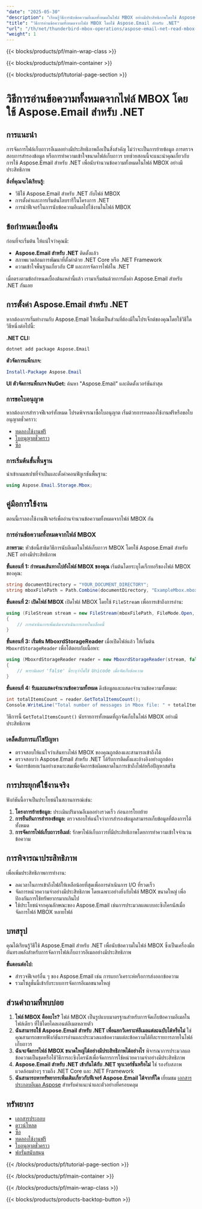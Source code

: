 ```yaml
---
"date": "2025-05-30"
"description": "เรียนรู้วิธีการนับข้อความอีเมลทั้งหมดในไฟล์ MBOX อย่างมีประสิทธิภาพโดยใช้ Aspose.Email สำหรับ .NET เหมาะอย่างยิ่งสำหรับการย้ายข้อมูลและการตรวจสอบการสำรองข้อมูล"
"title": "วิธีการอ่านข้อความทั้งหมดจากไฟล์ MBOX โดยใช้ Aspose.Email สำหรับ .NET"
"url": "/th/net/thunderbird-mbox-operations/aspose-email-net-read-mbox-messages-count/"
"weight": 1
---
```


{{< blocks/products/pf/main-wrap-class >}}

{{< blocks/products/pf/main-container >}}

{{< blocks/products/pf/tutorial-page-section >}}
# วิธีการอ่านข้อความทั้งหมดจากไฟล์ MBOX โดยใช้ Aspose.Email สำหรับ .NET

## การแนะนำ

การจัดการไฟล์เก็บถาวรอีเมลอย่างมีประสิทธิภาพถือเป็นสิ่งสำคัญ ไม่ว่าจะเป็นการย้ายข้อมูล การตรวจสอบการสำรองข้อมูล หรือการทำความเข้าใจขนาดไฟล์เก็บถาวร บทช่วยสอนนี้จะแนะนำคุณเกี่ยวกับการใช้ Aspose.Email สำหรับ .NET เพื่อนับจำนวนข้อความทั้งหมดในไฟล์ MBOX อย่างมีประสิทธิภาพ

**สิ่งที่คุณจะได้เรียนรู้:**
- วิธีใช้ Aspose.Email สำหรับ .NET กับไฟล์ MBOX
- การตั้งค่าและการเริ่มต้นไลบรารีในโครงการ .NET
- การนำฟีเจอร์ในการนับข้อความอีเมลไปใช้งานในไฟล์ MBOX

## ข้อกำหนดเบื้องต้น
ก่อนที่จะเริ่มต้น ให้แน่ใจว่าคุณมี:
- **Aspose.Email สำหรับ .NET** ติดตั้งแล้ว
- สภาพแวดล้อมการพัฒนาที่ตั้งค่าด้วย .NET Core หรือ .NET Framework
- ความเข้าใจพื้นฐานเกี่ยวกับ C# และการจัดการไฟล์ใน .NET

เมื่อตรงตามข้อกำหนดเบื้องต้นเหล่านี้แล้ว เรามาเริ่มต้นด้วยการตั้งค่า Aspose.Email สำหรับ .NET กันเลย

## การตั้งค่า Aspose.Email สำหรับ .NET
หากต้องการเริ่มทำงานกับ Aspose.Email ให้เพิ่มเป็นส่วนที่ต้องมีในโปรเจ็กต์ของคุณโดยใช้วิธีใดวิธีหนึ่งต่อไปนี้:

**.NET CLI:**
```bash
dotnet add package Aspose.Email
```

**ตัวจัดการแพ็กเกจ:**
```powershell
Install-Package Aspose.Email
```

**UI ตัวจัดการแพ็กเกจ NuGet:**
ค้นหา "Aspose.Email" และติดตั้งเวอร์ชันล่าสุด

### การขอใบอนุญาต
หากต้องการสำรวจฟีเจอร์ทั้งหมด โปรดพิจารณาซื้อใบอนุญาต เริ่มด้วยการทดลองใช้งานฟรีหรือขอใบอนุญาตชั่วคราว:
- [ทดลองใช้งานฟรี](https://releases.aspose.com/email/net/)
- [ใบอนุญาตชั่วคราว](https://purchase.aspose.com/temporary-license/)
- [ซื้อ](https://purchase.aspose.com/buy)

### การเริ่มต้นขั้นพื้นฐาน
นำเข้าเนมสเปซที่จำเป็นและตั้งค่าคอนฟิกูเรชันพื้นฐาน:
```csharp
using Aspose.Email.Storage.Mbox;
```

## คู่มือการใช้งาน
ตอนนี้เราลองใช้งานฟีเจอร์เพื่ออ่านจำนวนข้อความทั้งหมดจากไฟล์ MBOX กัน

### การอ่านข้อความทั้งหมดจากไฟล์ MBOX
**ภาพรวม:**
หัวข้อนี้สาธิตวิธีการนับอีเมลในไฟล์เก็บถาวร MBOX โดยใช้ Aspose.Email สำหรับ .NET อย่างมีประสิทธิภาพ

**ขั้นตอนที่ 1: กำหนดเส้นทางไปยังไฟล์ MBOX ของคุณ**
เริ่มต้นโดยระบุไดเร็กทอรีของไฟล์ MBOX ของคุณ:
```csharp
string documentDirectory = "YOUR_DOCUMENT_DIRECTORY";
string mboxFilePath = Path.Combine(documentDirectory, "ExampleMbox.mbox");
```

**ขั้นตอนที่ 2: เปิดไฟล์ MBOX**
เปิดไฟล์ MBOX โดยใช้ `FileStream` เพื่อการเข้าถึงการอ่าน:
```csharp
using (FileStream stream = new FileStream(mboxFilePath, FileMode.Open, FileAccess.Read))
{
    // การดำเนินการเพิ่มเติมจะดำเนินการภายในบล็อคนี้
}
```

**ขั้นตอนที่ 3: เริ่มต้น MboxrdStorageReader**
เมื่อเปิดไฟล์แล้ว ให้เริ่มต้น `MboxrdStorageReader` เพื่อโต้ตอบกับเนื้อหา:
```csharp
using (MboxrdStorageReader reader = new MboxrdStorageReader(stream, false))
{
    // พารามิเตอร์ 'false' นี้ระบุว่าไม่ใช้ Unicode เมื่อจัดเก็บข้อความ
}
```

**ขั้นตอนที่ 4: รับและแสดงจำนวนข้อความทั้งหมด**
ดึงข้อมูลและแสดงจำนวนข้อความทั้งหมด:
```csharp
int totalItemsCount = reader.GetTotalItemsCount();
Console.WriteLine("Total number of messages in Mbox file: " + totalItemsCount);
```
วิธีการนี้ `GetTotalItemsCount()` นับรายการทั้งหมดที่ถูกจัดเก็บในไฟล์ MBOX อย่างมีประสิทธิภาพ

### เคล็ดลับการแก้ไขปัญหา
- ตรวจสอบให้แน่ใจว่าเส้นทางไฟล์ MBOX ของคุณถูกต้องและสามารถเข้าถึงได้
- ตรวจสอบว่า Aspose.Email สำหรับ .NET ได้รับการติดตั้งและอ้างอิงอย่างถูกต้อง
- จัดการข้อยกเว้นอย่างเหมาะสมเพื่อจัดการข้อผิดพลาดในการเข้าถึงไฟล์หรือปัญหาสตรีม

## การประยุกต์ใช้งานจริง
ฟังก์ชันนี้อาจเป็นประโยชน์ในสถานการณ์เช่น:
1. **โครงการย้ายข้อมูล:** ประเมินปริมาณอีเมลอย่างรวดเร็ว ก่อนการโยกย้าย
2. **การยืนยันการสำรองข้อมูล:** ตรวจสอบให้แน่ใจว่าการสำรองข้อมูลสามารถเก็บข้อมูลที่ต้องการได้ทั้งหมด
3. **การจัดการไฟล์เก็บถาวรอีเมล์:** รักษาไฟล์เก็บถาวรที่มีประสิทธิภาพโดยการทำความเข้าใจจำนวนข้อความ

## การพิจารณาประสิทธิภาพ
เพื่อเพิ่มประสิทธิภาพการทำงาน:
- ลดเวลาในการเข้าถึงไฟล์ให้เหลือน้อยที่สุดเพื่อการดำเนินการ I/O ที่รวดเร็ว
- จัดการหน่วยความจำอย่างมีประสิทธิภาพ โดยเฉพาะอย่างยิ่งกับไฟล์ MBOX ขนาดใหญ่ เพื่อป้องกันการใช้ทรัพยากรมากเกินไป
- ใช้ประโยชน์จากคุณลักษณะของ Aspose.Email เช่นการประมวลผลแบบอะซิงโครนัสเมื่อจัดการไฟล์ MBOX หลายไฟล์

## บทสรุป
คุณได้เรียนรู้วิธีใช้ Aspose.Email สำหรับ .NET เพื่อนับข้อความในไฟล์ MBOX ซึ่งเป็นเครื่องมืออันทรงพลังสำหรับการจัดการไฟล์เก็บถาวรอีเมลอย่างมีประสิทธิภาพ 

**ขั้นตอนต่อไป:**
- สำรวจฟีเจอร์อื่น ๆ ของ Aspose.Email เช่น การแยกวิเคราะห์หรือการส่งออกข้อความ
- รวมโซลูชั่นนี้เข้ากับระบบการจัดการอีเมลขนาดใหญ่

## ส่วนคำถามที่พบบ่อย
1. **ไฟล์ MBOX คืออะไร?** ไฟล์ MBOX เป็นรูปแบบมาตรฐานสำหรับการจัดเก็บข้อความอีเมลในไฟล์เดียว ที่ใช้โดยไคลเอนต์อีเมลหลายตัว
2. **ฉันสามารถใช้ Aspose.Email สำหรับ .NET เพื่อแยกวิเคราะห์อีเมลแต่ละฉบับได้หรือไม่** ใช่ คุณสามารถขยายฟังก์ชันการอ่านและประมวลผลข้อความแต่ละข้อความได้ทีละรายการภายในไฟล์เก็บถาวร
3. **ฉันจะจัดการไฟล์ MBOX ขนาดใหญ่ได้อย่างมีประสิทธิภาพได้อย่างไร** พิจารณาการประมวลผลข้อความเป็นชุดหรือใช้วิธีการอะซิงโครนัสเพื่อจัดการการใช้หน่วยความจำอย่างมีประสิทธิภาพ
4. **Aspose.Email สำหรับ .NET เข้ากันได้กับ .NET ทุกเวอร์ชันหรือไม่** ใช่ รองรับสภาพแวดล้อมต่างๆ รวมถึง .NET Core และ .NET Framework
5. **ฉันสามารถหาทรัพยากรเพิ่มเติมเกี่ยวกับฟีเจอร์ Aspose.Email ได้จากที่ใด** เยี่ยมชม [เอกสารประกอบอีเมล Aspose](https://reference.aspose.com/email/net/) สำหรับคำแนะนำและตัวอย่างที่ครอบคลุม

## ทรัพยากร
- [เอกสารประกอบ](https://reference.aspose.com/email/net/)
- [ดาวน์โหลด](https://releases.aspose.com/email/net/)
- [ซื้อ](https://purchase.aspose.com/buy)
- [ทดลองใช้งานฟรี](https://releases.aspose.com/email/net/)
- [ใบอนุญาตชั่วคราว](https://purchase.aspose.com/temporary-license/)
- [ฟอรั่มสนับสนุน](https://forum.aspose.com/c/email/10)

{{< /blocks/products/pf/tutorial-page-section >}}

{{< /blocks/products/pf/main-container >}}

{{< /blocks/products/pf/main-wrap-class >}}

{{< blocks/products/products-backtop-button >}}